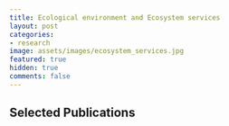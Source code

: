 ```yaml
---
title: Ecological environment and Ecosystem services
layout: post
categories:
- research
image: assets/images/ecosystem_services.jpg
featured: true
hidden: true
comments: false
---
```



## Selected Publications

<ol reversed>

</ol>


